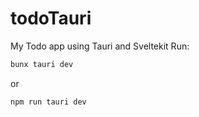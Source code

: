 # todoTauri
My Todo app using Tauri and Sveltekit
Run:
```bash
bunx tauri dev
```
or
```bash
npm run tauri dev
```
